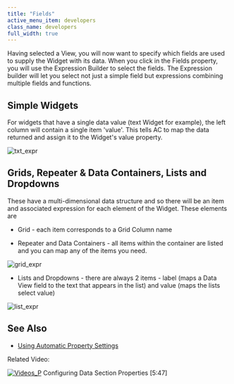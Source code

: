 ```yaml
---
title: "Fields"
active_menu_item: developers
class_name: developers
full_width: true
---
```



Having selected a View, you will now want to specify which fields are used to supply the Widget with its data. When you click in the Fields property, you will use the Expression Builder to select the fields. The Expression builder will let you select not just a simple field but expressions combining multiple fields and functions.

## Simple Widgets

For widgets that have a single data value (text Widget for example), the left column will contain a single item 'value'. This tells AC to map the data returned and assign it to the Widget's value property.

![txt\_expr](/img/docs/txt_expr.zoom77.png)

## Grids, Repeater & Data Containers, Lists and Dropdowns

These have a multi-dimensional data structure and so there will be an item and associated expression for each element of the Widget. These elements are

 - Grid - each item corresponds to a Grid Column name

 - Repeater and Data Containers - all items within the container are listed and you can map any of the items you need.

![grid\_expr](/img/docs/grid_expr.zoom66.png)

 - Lists and Dropdowns - there are always 2 items - label (maps a Data View field to the text that appears in the list) and value (maps the lists select value)

![list\_expr](/img/docs/list_expr.zoom66.png)

## See Also

 - [Using Automatic Property Settings](/developers/documentation/product-guide/advanced-features/data-integration-reporting-dashboards/data-section-properties/using-automatic-property-setti)

Related Video:

[![Videos\_P](/img/docs/videos_p.png)](http://www.youtube.com/v/GzJiwBDXlX8?autoplay=1&hd=1&fs=1&showsearch=0&rel=0&) Configuring Data Section Properties [5:47]
